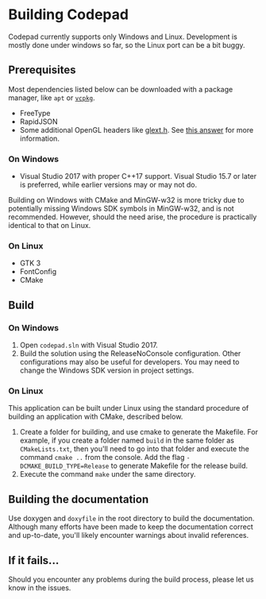 # Building Codepad

Codepad currently supports only Windows and Linux. Development is mostly done under windows so far, so the Linux port can be a bit buggy.

## Prerequisites

Most dependencies listed below can be downloaded with a package manager, like `apt` or [`vcpkg`](https://github.com/Microsoft/vcpkg).

- FreeType
- RapidJSON
- Some additional OpenGL headers like [glext.h](https://www.khronos.org/registry/OpenGL/api/GL/glext.h). See [this answer](https://stackoverflow.com/questions/3933027/how-to-get-the-gl-library-headers/3939495#3939495) for more information.

### On Windows

- Visual Studio 2017 with proper C++17 support. Visual Studio 15.7 or later is preferred, while earlier versions may or may not do.

Building on Windows with CMake and MinGW-w32 is more tricky due to potentially missing Windows SDK symbols in MinGW-w32, and is not recommended. However, should the need arise, the procedure is practically identical to that on Linux.

### On Linux

- GTK 3
- FontConfig
- CMake

## Build

### On Windows

1. Open `codepad.sln` with Visual Studio 2017.
2. Build the solution using the ReleaseNoConsole configuration. Other configurations may also be useful for developers. You may need to change the Windows SDK version in project settings.

### On Linux

This application can be built under Linux using the standard procedure of building an application with CMake, described below.

1. Create a folder for building, and use cmake to generate the Makefile. For example, if you create a folder named `build` in the same folder as `CMakeLists.txt`, then you'll need to go into that folder and execute the command `cmake ..` from the console. Add the flag `-DCMAKE_BUILD_TYPE=Release` to generate Makefile for the release build.
2. Execute the command `make` under the same directory.

## Building the documentation

Use doxygen and `doxyfile` in the root directory to build the documentation. Although many efforts have been made to keep the documentation correct and up-to-date, you'll likely encounter warnings about invalid references.

## If it fails...

Should you encounter any problems during the build process, please let us know in the issues.
